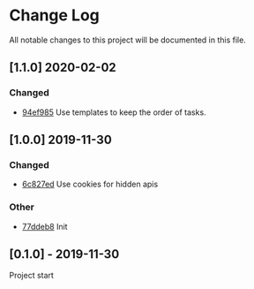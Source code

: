 # Change Log
All notable changes to this project will be documented in this file.

## [1.1.0] 2020-02-02
### Changed
- [94ef985](https://github.com/fabulator/todoist-repeatercommit/94ef985b5f9a6ad7cda2573d09247f16a7b8e483) Use templates to keep the order of tasks.

## [1.0.0] 2019-11-30
### Changed
- [6c827ed](https://github.com/fabulator/todoist-repeatercommit/6c827ed62ea07789a6c389f195ddfd207180a8f2) Use cookies for hidden apis

### Other
- [77ddeb8](https://github.com/fabulator/todoist-repeatercommit/77ddeb8211f6a407a8dc4f653d1e15f65203a9fd) Init

## [0.1.0] - 2019-11-30
Project start
